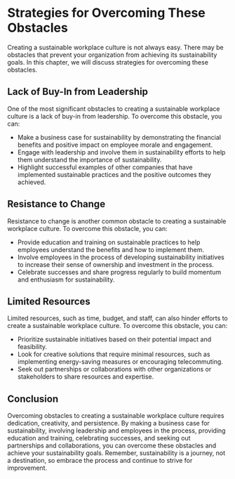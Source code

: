 Strategies for Overcoming These Obstacles
======================================================================================================================

Creating a sustainable workplace culture is not always easy. There may be obstacles that prevent your organization from achieving its sustainability goals. In this chapter, we will discuss strategies for overcoming these obstacles.

Lack of Buy-In from Leadership
------------------------------

One of the most significant obstacles to creating a sustainable workplace culture is a lack of buy-in from leadership. To overcome this obstacle, you can:

* Make a business case for sustainability by demonstrating the financial benefits and positive impact on employee morale and engagement.
* Engage with leadership and involve them in sustainability efforts to help them understand the importance of sustainability.
* Highlight successful examples of other companies that have implemented sustainable practices and the positive outcomes they achieved.

Resistance to Change
--------------------

Resistance to change is another common obstacle to creating a sustainable workplace culture. To overcome this obstacle, you can:

* Provide education and training on sustainable practices to help employees understand the benefits and how to implement them.
* Involve employees in the process of developing sustainability initiatives to increase their sense of ownership and investment in the process.
* Celebrate successes and share progress regularly to build momentum and enthusiasm for sustainability.

Limited Resources
-----------------

Limited resources, such as time, budget, and staff, can also hinder efforts to create a sustainable workplace culture. To overcome this obstacle, you can:

* Prioritize sustainable initiatives based on their potential impact and feasibility.
* Look for creative solutions that require minimal resources, such as implementing energy-saving measures or encouraging telecommuting.
* Seek out partnerships or collaborations with other organizations or stakeholders to share resources and expertise.

Conclusion
----------

Overcoming obstacles to creating a sustainable workplace culture requires dedication, creativity, and persistence. By making a business case for sustainability, involving leadership and employees in the process, providing education and training, celebrating successes, and seeking out partnerships and collaborations, you can overcome these obstacles and achieve your sustainability goals. Remember, sustainability is a journey, not a destination, so embrace the process and continue to strive for improvement.
